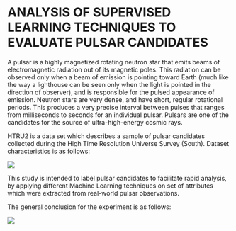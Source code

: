 # ANALYSIS OF SUPERVISED LEARNING TECHNIQUES TO EVALUATE PULSAR CANDIDATES

A pulsar is a highly magnetized rotating neutron star that emits beams of electromagnetic radiation  out of its magnetic poles. This radiation can be observed only when a beam of emission is pointing toward Earth (much like the way a lighthouse can be seen only when the light is pointed in the direction of observer), and is responsible for the pulsed appearance of emission. Neutron stars are very dense, and have short, regular rotational periods. This produces a very precise interval between pulses that ranges from milliseconds to seconds for an individual pulsar. Pulsars are one of the candidates for the source of ultra-high-energy cosmic rays.

HTRU2 is a data set which describes a sample of pulsar candidates collected during the High Time Resolution Universe Survey (South). Dataset characteristics is as follows:

![](https://i.imgur.com/2F4a0as.png)

This study is intended to label pulsar candidates to facilitate rapid analysis, by applying different Machine Learning techniques on set of attributes which were extracted from real-world pulsar observations.

The general conclusion for the experiment is as follows:

![](https://i.ibb.co/DQB9gzQ/download.png)
